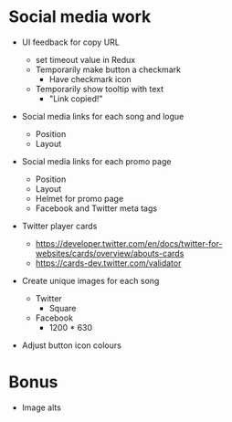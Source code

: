 # Social media work

* UI feedback for copy URL
    * set timeout value in Redux
    * Temporarily make button a checkmark
        * Have checkmark icon
    * Temporarily show tooltip with text
        * "Link copied!"

* Social media links for each song and logue
    * Position
    * Layout
* Social media links for each promo page
    * Position
    * Layout
    * Helmet for promo page
    * Facebook and Twitter meta tags

* Twitter player cards
    * https://developer.twitter.com/en/docs/twitter-for-websites/cards/overview/abouts-cards
    * https://cards-dev.twitter.com/validator
* Create unique images for each song
    * Twitter
        * Square
    * Facebook
        * 1200 * 630

* Adjust button icon colours

# Bonus
* Image alts